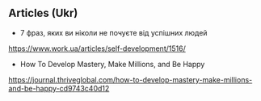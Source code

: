 ## Articles (Ukr)

- 7 фраз, яких ви ніколи не почуєте від успішних людей

https://www.work.ua/articles/self-development/1516/

- How To Develop Mastery, Make Millions, and Be Happy

https://journal.thriveglobal.com/how-to-develop-mastery-make-millions-and-be-happy-cd9743c40d12
